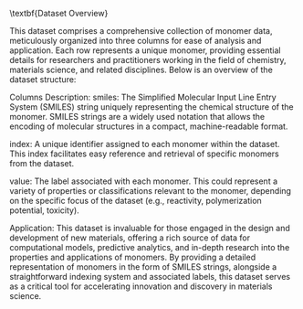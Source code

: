 \textbf{Dataset Overview}

This dataset comprises a comprehensive collection of monomer data, meticulously organized into three columns for ease of analysis and application. Each row represents a unique monomer, providing essential details for researchers and practitioners working in the field of chemistry, materials science, and related disciplines. Below is an overview of the dataset structure:

Columns Description:
smiles: The Simplified Molecular Input Line Entry System (SMILES) string uniquely representing the chemical structure of the monomer. SMILES strings are a widely used notation that allows the encoding of molecular structures in a compact, machine-readable format.

index: A unique identifier assigned to each monomer within the dataset. This index facilitates easy reference and retrieval of specific monomers from the dataset.

value: The label associated with each monomer. This could represent a variety of properties or classifications relevant to the monomer, depending on the specific focus of the dataset (e.g., reactivity, polymerization potential, toxicity).

Application:
This dataset is invaluable for those engaged in the design and development of new materials, offering a rich source of data for computational models, predictive analytics, and in-depth research into the properties and applications of monomers. By providing a detailed representation of monomers in the form of SMILES strings, alongside a straightforward indexing system and associated labels, this dataset serves as a critical tool for accelerating innovation and discovery in materials science.
